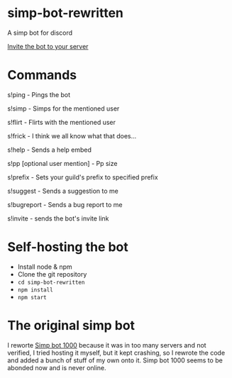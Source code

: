 # simp-bot-rewritten
A simp bot for discord

[Invite the bot to your server](https://discord.com/api/oauth2/authorize?client_id=808822189905936405&permissions=8&scope=bot)

# Commands
s!ping - Pings the bot

s!simp <user mention> - Simps for the mentioned user

s!flirt <user mention> - Flirts with the mentioned user

s!frick <user mention> - I think we all know what that does...

s!help - Sends a help embed

s!pp [optional user mention] - Pp size

s!prefix <new prefix> - Sets your guild's prefix to specified prefix

s!suggest - Sends a suggestion to me

s!bugreport - Sends a bug report to me

s!invite - sends the bot's invite link

# Self-hosting the bot

* Install node & npm
* Clone the git repository
* `cd simp-bot-rewritten`
* `npm install`
* `npm start`

# The original simp bot
I reworte [Simp bot 1000](https://discordbotlist.com/bots/simp-bot-10000) because it was in too many servers and not verified, I tried hosting it myself, but it
kept crashing, so I rewrote the code and added a bunch of stuff of my own onto it. Simp bot 1000 seems to be abonded now and is never online.
